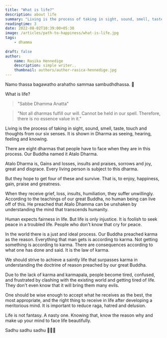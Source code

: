 ```yaml
---
title: "What is life?"
description: about life
summary: "Living is the process of taking in sight, sound, smell, taste, touch and thoughts from our six senses. It is shown in Dharma as seeing, hearing, feeling and knowing."
readingtime: 3
date: 2022-08-02T10:39:00+05:30
image: /articles/path-to-happiness/what-is-life.jpg
tags: 
    - dhamma
    
draft: false
author:
    name: Rasika Hennedige
    description: simple writer..
    thumbnail: authors/author-rasica-hennedige.jpg
---
```


Namo thassa bagawatho arahatho sammaa sambudhdhassa. 🙏

What is life?

> "Sabbe Dhamma Anatta"

> "Not all dharmas fulfill our will. Cannot be held in our spell. Therefore, there is no essence value in it."

Living is the process of taking in sight, sound, smell, taste, touch and thoughts from our six senses. It is shown in Dharma as seeing, hearing, feeling and knowing.

There are eight dharmas that people have to face when they are in this process. Our Buddha named it Atalo Dharma.

Atalo Dharma is,
Gains and losses, 
insults and praises, 
sorrows and joy, 
great and disgrace. Every living person is subject to this dharma. 

But they hope to get four of these and survive. That is, to enjoy, happiness, gain, praise and greatness.

When they receive grief, loss, insults, humiliation, they suffer unwillingly.
According to the teachings of our great Buddha, no human being can live off of this.
He preached that Atalo Dhamma can be unshaken by understanding the mind that transcends humanity.

Human expects fairness in life. But life is only injustice. It is foolish to seek peace in a troubled life. People who don't know that cry for peace.

In the world there is a just and ideal process. Our Buddha preached karma as the reason. Everything that man gets is according to karma. Not getting something is according to karma. There are consequences according to what one has done and said. It is the law of karma.

We should strive to achieve a saintly life that surpasses karma in understanding the doctrine of reason preached by our great Buddha.

Due to the lack of karma and karmapala, people become tired, confused, and frustrated by clashing with the existing world and getting tired of life. They don't even know that it will bring them many evils.

One should be wise enough to accept what he receives as the best, the most appropriate, and the right thing to receive in life after developing a meritorious mind. It is important to reduce raga, hatred and delusion.

Life is not fantasy. A nasty one. Knowing that, know the reason why and make up your mind to face life beautifully.

Sadhu sadhu sadhu
🙏🙏🙏